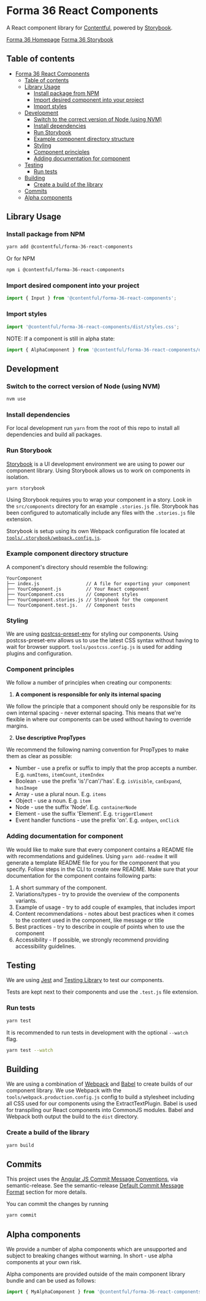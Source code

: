# Forma 36 React Components

A React component library for [Contentful](https://www.contentful.com), powered by [Storybook](https://storybook.js.org/).

[Forma 36 Homepage](https://f36.contentful.com/)
[Forma 36 Storybook](https://f36-storybook.contentful.com/)

## Table of contents

- [Forma 36 React Components](#forma-36-react-components)
  - [Table of contents](#table-of-contents)
  - [Library Usage](#library-usage)
    - [Install package from NPM](#install-package-from-npm)
    - [Import desired component into your project](#import-desired-component-into-your-project)
    - [Import styles](#import-styles)
  - [Development](#development)
    - [Switch to the correct version of Node (using NVM)](#switch-to-the-correct-version-of-node-using-nvm)
    - [Install dependencies](#install-dependencies)
    - [Run Storybook](#run-storybook)
    - [Example component directory structure](#example-component-directory-structure)
    - [Styling](#styling)
    - [Component principles](#component-principles)
    - [Adding documentation for component](#adding-documentation-for-component)
  - [Testing](#testing)
    - [Run tests](#run-tests)
  - [Building](#building)
    - [Create a build of the library](#create-a-build-of-the-library)
  - [Commits](#commits)
  - [Alpha components](#alpha-components)

## Library Usage

### Install package from NPM

```bash
yarn add @contentful/forma-36-react-components
```

Or for NPM

```bash
npm i @contentful/forma-36-react-components
```

### Import desired component into your project

```js
import { Input } from '@contentful/forma-36-react-components';
```

### Import styles

```js
import '@contentful/forma-36-react-components/dist/styles.css';
```

NOTE: If a component is still in alpha state:

```js
import { AlphaComponent } from '@contentful/forma-36-react-components/dist/alpha';
```

## Development

### Switch to the correct version of Node (using NVM)

```bash
nvm use
```

### Install dependencies

For local development run `yarn` from the root of this repo to install all dependencies and build all packages.

### Run Storybook

[Storybook](https://storybook.js.org/) is a UI development environment we are using to power our component library. Using Storybook allows us to work on components in isolation.

```bash
yarn storybook
```

Using Storybook requires you to wrap your component in a story. Look in the `src/components` directory for an example `.stories.js` file. Storybook has been configured to automatically include any files with the `.stories.js` file extension.

Storybook is setup using its own Webpack configuration file located at [`tools/.storybook/webpack.config.js`](./tools/.storybook/webpack.config.js).

### Example component directory structure

A component's directory should resemble the following:

```
YourComponent
├── index.js                 // A file for exporting your component
├── YourComponent.js         // Your React component
├── YourComponent.css        // Component styles
├── YourComponent.stories.js // Storybook for the component
└── YourComponent.test.js.   // Component tests
```

### Styling

We are using [postcss-preset-env](https://preset-env.cssdb.org/) for styling our components. Using postcss-preset-env allows us to use the latest CSS syntax without having to wait for browser support. `tools/postcss.config.js` is used for adding plugins and configuration.

### Component principles

We follow a number of principles when creating our components:

1.  **A component is responsible for only its internal spacing**

We follow the principle that a component should only be responsible for its own internal spacing - never external spacing. This means that we're flexible in where our components can be used without having to override margins.

2.  **Use descriptive PropTypes**

We recommend the following naming convention for PropTypes to make them as clear as possible:

- Number - use a prefix or suffix to imply that the prop accepts a number. E.g. `numItems`, `itemCount`, `itemIndex`
- Boolean - use the prefix 'is'/'can'/'has'. E.g. `isVisible`, `canExpand`, `hasImage`
- Array - use a plural noun. E.g. `items`
- Object - use a noun. E.g. `item`
- Node - use the suffix 'Node'. E.g. `containerNode`
- Element - use the suffix 'Element'. E.g. `triggerElement`
- Event handler functions - use the prefix 'on'. E.g. `onOpen`, `onClick`

### Adding documentation for component

We would like to make sure that every component contains a README file with recommendations and guidelines. Using `yarn add-readme` it will generate a template README file for you for the component that you specify. Follow steps in the CLI to create new README.
Make sure that your documentation for the component contains following parts:

1. A short summary of the component.
2. Variations/types - try to provide the overview of the components variants.
3. Example of usage - try to add couple of examples, that includes import
4. Content recommendations - notes about best practices when it comes to the content used in the component, like message or title
5. Best practices - try to describe in couple of points when to use the component
6. Accessibility - If possible, we strongly recommend providing accessibility guidelines.

## Testing

We are using [Jest](https://facebook.github.io/jest/) and [Testing Library](https://testing-library.com/docs/react-testing-library/intro/) to test our components.

Tests are kept next to their components and use the `.test.js` file extension.

### Run tests

```bash
yarn test
```

It is recommended to run tests in development with the optional `--watch` flag.

```bash
yarn test --watch
```

## Building

We are using a combination of [Webpack](https://webpack.js.org/) and [Babel](https://babeljs.io/) to create builds of our component library. We use Webpack with the `tools/webpack.production.config.js` config to build a stylesheet including all CSS used for our components using the ExtractTextPlugin. Babel is used for transpiling our React components into CommonJS modules. Babel and Webpack both output the build to the `dist` directory.

### Create a build of the library

```bash
yarn build
```

## Commits

This project uses the [Angular JS Commit Message Conventions](https://docs.google.com/document/d/1QrDFcIiPjSLDn3EL15IJygNPiHORgU1_OOAqWjiDU5Y/edit), via semantic-release. See the semantic-release [Default Commit Message Format](https://github.com/semantic-release/semantic-release#default-commit-message-format) section for more details.

You can commit the changes by running

```bash
yarn commit
```

## Alpha components

We provide a number of alpha components which are unsupported and subject to breaking changes without warning. In short - use alpha components at your own risk.

Alpha components are provided outside of the main component library bundle and can be used as follows:

```js
import { MyAlphaComponent } from '@contentful/forma-36-react-components/dist/alpha';
```
